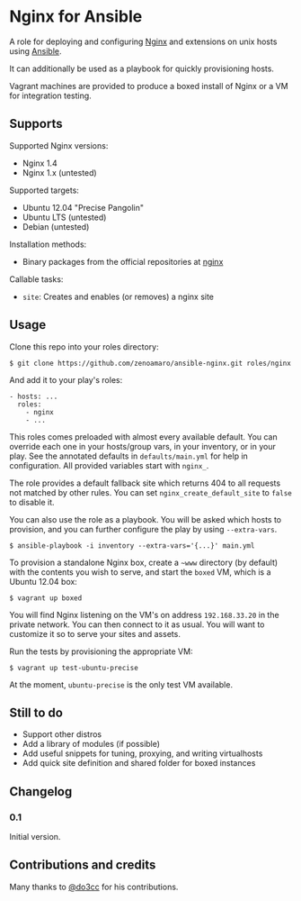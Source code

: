 Nginx for Ansible
=================

A role for deploying and configuring [Nginx](http://nginx.com) and extensions on unix hosts using [Ansible](http://www.ansibleworks.com/).

It can additionally be used as a playbook for quickly provisioning hosts.

Vagrant machines are provided to produce a boxed install of Nginx or a VM for integration testing.


Supports
--------

Supported Nginx versions:

- Nginx 1.4
- Nginx 1.x (untested)

Supported targets:

- Ubuntu 12.04 "Precise Pangolin"
- Ubuntu LTS (untested)
- Debian (untested)

Installation methods:

- Binary packages from the official repositories at [nginx](http://wiki.nginx.org/Install)

Callable tasks:

- `site`: Creates and enables (or removes) a nginx site


Usage
-----

Clone this repo into your roles directory:

    $ git clone https://github.com/zenoamaro/ansible-nginx.git roles/nginx

And add it to your play's roles:

    - hosts: ...
      roles:
        - nginx
        - ...

This roles comes preloaded with almost every available default. You can override each one in your hosts/group vars, in your inventory, or in your play. See the annotated defaults in `defaults/main.yml` for help in configuration. All provided variables start with `nginx_`.

The role provides a default fallback site which returns 404 to all requests not matched by other rules. You can set `nginx_create_default_site` to `false` to disable it.

You can also use the role as a playbook. You will be asked which hosts to provision, and you can further configure the play by using `--extra-vars`.

    $ ansible-playbook -i inventory --extra-vars='{...}' main.yml

To provision a standalone Nginx box, create a `~www` directory (by default) with the contents you wish to serve, and start the `boxed` VM, which is a Ubuntu 12.04 box:

    $ vagrant up boxed

You will find Nginx listening on the VM's on address `192.168.33.20` in the private network. You can then connect to it as usual. You will want to customize it so to serve your sites and assets.

Run the tests by provisioning the appropriate VM:

    $ vagrant up test-ubuntu-precise

At the moment, `ubuntu-precise` is the only test VM available.


Still to do
-----------

- Support other distros
- Add a library of modules (if possible)
- Add useful snippets for tuning, proxying, and writing virtualhosts
- Add quick site definition and shared folder for boxed instances


Changelog
---------

### 0.1

Initial version.


Contributions and credits
-------------------------

Many thanks to [@do3cc](https://github.com/do3cc) for his contributions.
